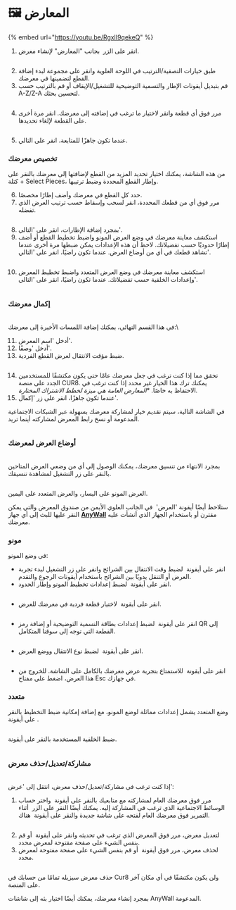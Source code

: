 # 🖼️ المعارض

{% embed url="https://youtu.be/RgxlI9qekeQ" %}

1. انقر على الزر <img src="../../../.gitbook/assets/Screenshot 2024-04-12 at 08.27.05.png" alt="" data-size="line"> بجانب "المعارض" لإنشاء معرض.

<figure><img src="../../../.gitbook/assets/Screenshot 2025-01-03 at 11.03.19.png" alt=""><figcaption></figcaption></figure>

2. طبق خيارات التصفية/الترتيب في اللوحة العلوية وانقر على مجموعة لبدء إضافة القطع لتضمينها في معرضك.
3. قم بتبديل أيقونات الإطار والتسمية التوضيحية للتشغيل/الإيقاف أو قم بالترتيب حسب A-Z/Z-A لتحسين بحثك.

<figure><img src="../../../.gitbook/assets/Screenshot 2025-01-03 at 11.07.18.png" alt=""><figcaption></figcaption></figure>

4. مرر فوق أي قطعة وانقر لاختيار ما ترغب في إضافته إلى معرضك. انقر مرة أخرى على القطعة لإلغاء تحديدها.

<figure><img src="../../../.gitbook/assets/Screenshot 2025-01-03 at 11.05.21.png" alt=""><figcaption></figcaption></figure>

5. عندما تكون جاهزًا للمتابعة، انقر على التالي.

### تخصيص معرضك

من هذه الشاشة، يمكنك اختيار تحديد المزيد من القطع لإضافتها إلى معرضك بالنقر على كتلة + Select Pieces، وإطار القطع المحددة وضبط ترتيبها.

6. حدد كل القطع في معرضك وأضف إطارًا مخصصًا.
7. مرر فوق أي من قطعك المحددة، انقر لسحب وإسقاط حسب ترتيب العرض الذي تفضله.

<figure><img src="../../../.gitbook/assets/Untitled design (1) (1).gif" alt=""><figcaption></figcaption></figure>

8. بمجرد إضافة الإطارات، انقر على 'التالي'.
9. استكشف معاينة معرضك في وضع العرض المونو واضبط تخطيط القطع أو أضف إطارًا حدوديًا حسب تفضيلاتك. لاحظ أن هذه الإعدادات يمكن ضبطها مرة أخرى عندما تشاهد قطعك في أي من أوضاع العرض. عندما تكون راضيًا، انقر على 'التالي'.

<figure><img src="../../../.gitbook/assets/Screenshot 2025-01-03 at 11.51.41.png" alt=""><figcaption></figcaption></figure>

10. استكشف معاينة معرضك في وضع العرض المتعدد واضبط تخطيط المعرض وإعدادات الخلفية حسب تفضيلاتك. عندما تكون راضيًا، انقر على 'التالي'.

<figure><img src="../../../.gitbook/assets/Screenshot 2025-01-03 at 11.53.23.png" alt=""><figcaption></figcaption></figure>

### إكمال معرضك

\
في هذا القسم النهائي، يمكنك إضافة اللمسات الأخيرة إلى معرضك:\

11. أدخل 'اسم المعرض'.
12. أدخل 'وصفًا'.
13. ضبط مؤقت الانتقال لعرض القطع الفردية.

<figure><img src="../../../.gitbook/assets/Screenshot 2025-01-03 at 11.55.44.png" alt=""><figcaption></figcaption></figure>

14. تحقق مما إذا كنت ترغب في جعل معرضك عامًا حتى يكون مكتشفًا للمستخدمين الجدد على منصة CUR8. يمكنك ترك هذا الخيار غير محدد إذا كنت ترغب في الاحتفاظ به خاصًا. _\*المعارض العامة هي ميزة لخطط الاشتراك المختارة._ 
15. عندما تكون جاهزًا، انقر على زر 'إكمال'.

في الشاشة التالية، سيتم تقديم خيار لمشاركة معرضك بسهولة عبر الشبكات الاجتماعية المدعومة أو نسخ رابط المعرض لمشاركته أينما تريد.

<figure><img src="../../../.gitbook/assets/Screenshot 2025-01-03 at 11.58.07.png" alt=""><figcaption></figcaption></figure>

### أوضاع العرض لمعرضك

\
بمجرد الانتهاء من تنسيق معرضك، يمكنك الوصول إلى أي من وضعي العرض المتاحين بالنقر على زر التشغيل لمشاهدة تنسيقك.

<figure><img src="../../../.gitbook/assets/Screenshot 2025-03-21 at 10.15.29.png" alt=""><figcaption></figcaption></figure>

العرض المونو على اليسار، والعرض المتعدد على اليمين.

ستلاحظ أيضًا أيقونة 'العرض' <img src="../../../.gitbook/assets/Screenshot 2025-01-03 at 12.03.25.png" alt="" data-size="line"> في الجانب العلوي الأيمن من صندوق المعرض والتي يمكن النقر عليها للبث إلى أي جهاز [**AnyWall**](https://www.anywall.io) مقترن أو باستخدام الجهاز الذي أنشأت عليه معرضك.

### مونو

في وضع المونو:

* انقر على أيقونة <img src="../../../.gitbook/assets/Screenshot 2024-04-12 at 10.21.08.png" alt="" data-size="line"> لضبط وقت الانتقال بين الشرائح وانقر على زر التشغيل لبدء تجربة العرض أو التنقل يدويًا بين الشرائح باستخدام أيقونات الرجوع والتقدم.
* انقر على أيقونة <img src="../../../.gitbook/assets/Screenshot 2024-04-12 at 10.18.36.png" alt="" data-size="line"> لضبط إعدادات تخطيط المونو وإطار الحدود.

<figure><img src="../../../.gitbook/assets/Screenshot 2024-07-10 at 15.32.43.png" alt=""><figcaption></figcaption></figure>

* انقر على أيقونة <img src="../../../.gitbook/assets/Screenshot 2024-04-12 at 10.23.12.png" alt="" data-size="line"> لاختيار قطعة فردية في معرضك للعرض.

<figure><img src="../../../.gitbook/assets/Screenshot 2024-07-10 at 15.33.41.png" alt=""><figcaption></figcaption></figure>

* انقر على أيقونة <img src="../../../.gitbook/assets/Screenshot 2024-07-10 at 15.35.31.png" alt="" data-size="line"> لضبط إعدادات بطاقة التسمية التوضيحية أو إضافة رمز QR إلى القطعة التي توجه إلى سوقنا المتكامل.

<figure><img src="../../../.gitbook/assets/Screenshot 2024-07-10 at 15.36.04.png" alt=""><figcaption></figcaption></figure>

* انقر على أيقونة <img src="../../../.gitbook/assets/Screenshot 2024-04-12 at 10.26.05.png" alt="" data-size="line"> لضبط نوع الانتقال ووضع العرض.

<figure><img src="../../../.gitbook/assets/Screenshot 2024-07-10 at 15.34.37.png" alt=""><figcaption></figcaption></figure>

* انقر على أيقونة <img src="../../../.gitbook/assets/Screenshot 2024-04-12 at 11.22.57.png" alt="" data-size="line"> للاستمتاع بتجربة عرض معرضك بالكامل على الشاشة. للخروج من هذا العرض، اضغط على مفتاح Esc في جهازك.

### متعدد

وضع المتعدد يشمل إعدادات مماثلة لوضع المونو، مع إضافة إمكانية ضبط التخطيط بالنقر على أيقونة <img src="../../../.gitbook/assets/Screenshot 2024-04-12 at 11.28.36.png" alt="" data-size="line">.

<figure><img src="../../../.gitbook/assets/Screenshot 2024-07-11 at 15.55.14.png" alt=""><figcaption></figcaption></figure>

ضبط الخلفية المستخدمة بالنقر على أيقونة<img src="../../../.gitbook/assets/Screenshot 2024-04-12 at 11.29.15.png" alt="" data-size="line">.

<figure><img src="../../../.gitbook/assets/Screenshot 2024-07-10 at 15.39.29.png" alt=""><figcaption></figcaption></figure>

### مشاركة/تعديل/حذف معرض

\
إذا كنت ترغب في مشاركة/تعديل/حذف معرض، انتقل إلى 'عرض':

1. مرر فوق معرضك العام لمشاركته مع متابعيك بالنقر على أيقونة <img src="../../../.gitbook/assets/Screenshot 2024-07-10 at 15.26.24.png" alt="" data-size="line"> واختر حساب الوسائط الاجتماعية الذي ترغب في المشاركة إليه. يمكنك أيضًا النقر على الزر <img src="../../../.gitbook/assets/Screenshot 2024-07-11 at 15.56.45.png" alt="" data-size="line"> أثناء التمرير فوق معرضك العام لفتحه على شاشة جديدة والنقر على أيقونة <img src="../../../.gitbook/assets/Screenshot 2024-07-10 at 15.26.24.png" alt="" data-size="line"> هناك.

<figure><img src="../../../.gitbook/assets/Screenshot 2025-01-03 at 12.08.31.png" alt=""><figcaption></figcaption></figure>

2. لتعديل معرض، مرر فوق المعرض الذي ترغب في تحديثه وانقر على أيقونة <img src="../../../.gitbook/assets/Screenshot 2024-04-12 at 11.39.40.png" alt="" data-size="line"> أو قم بنفس الشيء على صفحة مفتوحة لمعرض محدد.
3. لحذف معرض، مرر فوق أيقونة <img src="../../../.gitbook/assets/Screenshot 2024-04-12 at 11.40.39.png" alt="" data-size="line"> أو قم بنفس الشيء على صفحة مفتوحة لمعرض محدد.

<figure><img src="../../../.gitbook/assets/Screenshot 2025-01-03 at 12.11.41.png" alt=""><figcaption></figcaption></figure>

حذف معرض سيزيله تمامًا من حسابك في Cur8 ولن يكون مكتشفًا في أي مكان آخر على المنصة.

بمجرد إنشاء معرضك، يمكنك أيضًا اختيار بثه إلى شاشات AnyWall المدعومة.